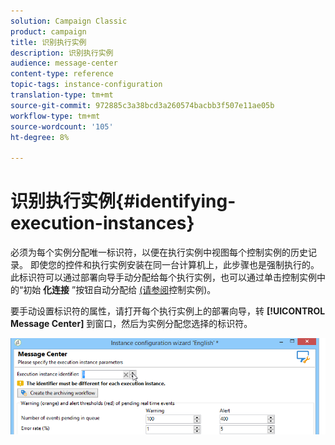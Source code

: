 ```yaml
---
solution: Campaign Classic
product: campaign
title: 识别执行实例
description: 识别执行实例
audience: message-center
content-type: reference
topic-tags: instance-configuration
translation-type: tm+mt
source-git-commit: 972885c3a38bcd3a260574bacbb3f507e11ae05b
workflow-type: tm+mt
source-wordcount: '105'
ht-degree: 8%

---
```



# 识别执行实例{#identifying-execution-instances}

必须为每个实例分配唯一标识符，以便在执行实例中视图每个控制实例的历史记录。 即使您的控件和执行实例安装在同一台计算机上，此步骤也是强制执行的。 此标识符可以通过部署向导手动分配给每个执行实例，也可以通过单击控制实例中的“初始 **化连接** ”按钮自动分配给 [(请参阅](../../message-center/using/creating-a-shared-connection.md#control-instance)控制实例)。

要手动设置标识符的属性，请打开每个执行实例上的部署向导，转 **[!UICONTROL Message Center]** 到窗口，然后为实例分配您选择的标识符。

![](assets/messagecenter_id_execinstance_001.png)


